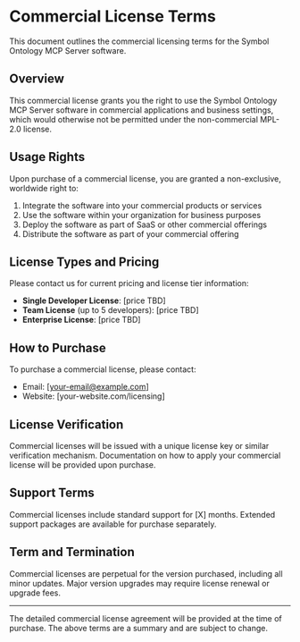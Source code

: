 # Commercial License Terms

This document outlines the commercial licensing terms for the Symbol Ontology MCP Server software.

## Overview

This commercial license grants you the right to use the Symbol Ontology MCP Server software in commercial applications and business settings, which would otherwise not be permitted under the non-commercial MPL-2.0 license.

## Usage Rights

Upon purchase of a commercial license, you are granted a non-exclusive, worldwide right to:

1. Integrate the software into your commercial products or services
2. Use the software within your organization for business purposes
3. Deploy the software as part of SaaS or other commercial offerings
4. Distribute the software as part of your commercial offering

## License Types and Pricing

Please contact us for current pricing and license tier information:

- **Single Developer License**: [price TBD]
- **Team License** (up to 5 developers): [price TBD]
- **Enterprise License**: [price TBD]

## How to Purchase

To purchase a commercial license, please contact:

- Email: [your-email@example.com]
- Website: [your-website.com/licensing]

## License Verification

Commercial licenses will be issued with a unique license key or similar verification mechanism. Documentation on how to apply your commercial license will be provided upon purchase.

## Support Terms

Commercial licenses include standard support for [X] months. Extended support packages are available for purchase separately.

## Term and Termination

Commercial licenses are perpetual for the version purchased, including all minor updates. Major version upgrades may require license renewal or upgrade fees.

---

The detailed commercial license agreement will be provided at the time of purchase. The above terms are a summary and are subject to change.
